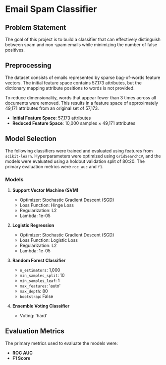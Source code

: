 # Email Spam Classifier

## Problem Statement

The goal of this project is to build a classifier that can effectively distinguish between spam and non-spam emails while minimizing the number of false positives.

## Preprocessing

The dataset consists of emails represented by sparse bag-of-words feature vectors. The initial feature space contains 57,173 attributes, but the dictionary mapping attribute positions to words is not provided.

To reduce dimensionality, words that appear fewer than 3 times across all documents were removed. This results in a feature space of approximately 49,171 attributes from an original set of 57,173.

- **Initial Feature Space**: 57,173 attributes
- **Reduced Feature Space**: 10,000 samples × 49,171 attributes

## Model Selection

The following classifiers were trained and evaluated using features from `scikit-learn`. Hyperparameters were optimized using `GridSearchCV`, and the models were evaluated using a holdout validation split of 80:20. The primary evaluation metrics were `roc_auc` and `f1`.

### Models

1. **Support Vector Machine (SVM)**
    - Optimizer: Stochastic Gradient Descent (SGD)
    - Loss Function: Hinge Loss
    - Regularization: L2
    - Lambda: 1e-05

2. **Logistic Regression**
    - Optimizer: Stochastic Gradient Descent (SGD)
    - Loss Function: Logistic Loss
    - Regularization: L2
    - Lambda: 1e-05

3. **Random Forest Classifier**
    - `n_estimators`: 1,000
    - `min_samples_split`: 10
    - `min_samples_leaf`: 1
    - `max_features`: 'auto'
    - `max_depth`: 80
    - `bootstrap`: False

4. **Ensemble Voting Classifier**
    - Voting: 'hard'

## Evaluation Metrics

The primary metrics used to evaluate the models were:
- **ROC AUC**
- **F1 Score**
